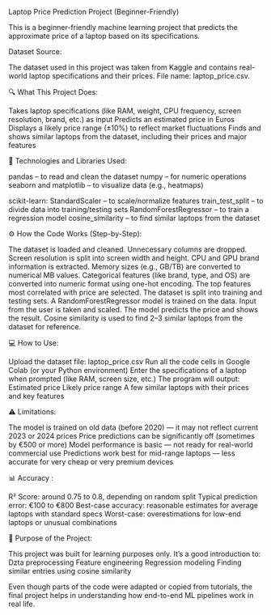 Laptop Price Prediction Project (Beginner-Friendly)

This is a beginner-friendly machine learning project that predicts the approximate price of a laptop based on its specifications.


Dataset Source:

The dataset used in this project was taken from Kaggle and contains real-world laptop specifications and their prices. File name: laptop_price.csv.


🔍 What This Project Does:

Takes laptop specifications (like RAM, weight, CPU frequency, screen resolution, brand, etc.) as input
Predicts an estimated price in Euros
Displays a likely price range (±10%) to reflect market fluctuations
Finds and shows similar laptops from the dataset, including their prices and major features


🧰 Technologies and Libraries Used:

pandas – to read and clean the dataset
numpy – for numeric operations
seaborn and matplotlib – to visualize data (e.g., heatmaps)

scikit-learn:
StandardScaler – to scale/normalize features
train_test_split – to divide data into training/testing sets
RandomForestRegressor – to train a regression model
cosine_similarity – to find similar laptops from the dataset


⚙️ How the Code Works (Step-by-Step):

The dataset is loaded and cleaned.
Unnecessary columns are dropped.
Screen resolution is split into screen width and height.
CPU and GPU brand information is extracted.
Memory sizes (e.g., GB/TB) are converted to numerical MB values.
Categorical features (like brand, type, and OS) are converted into numeric format using one-hot encoding.
The top features most correlated with price are selected.
The dataset is split into training and testing sets.
A RandomForestRegressor model is trained on the data.
Input from the user is taken and scaled.
The model predicts the price and shows the result.
Cosine similarity is used to find 2–3 similar laptops from the dataset for reference.


💻 How to Use:

Upload the dataset file: laptop_price.csv
Run all the code cells in Google Colab (or your Python environment)
Enter the specifications of a laptop when prompted (like RAM, screen size, etc.)
The program will output:
Estimated price
Likely price range
A few similar laptops with their prices and key features


⚠️ Limitations:

The model is trained on old data (before 2020) — it may not reflect current 2023 or 2024 prices
Price predictions can be significantly off (sometimes by €500 or more)
Model performance is basic — not ready for real-world commercial use
Predictions work best for mid-range laptops — less accurate for very cheap or very premium devices


📊 Accuracy :

R² Score: around 0.75 to 0.8, depending on random split
Typical prediction error: €100 to €800
Best-case accuracy: reasonable estimates for average laptops with standard specs
Worst-case: overestimations for low-end laptops or unusual combinations


🎯 Purpose of the Project:

This project was built for learning purposes only. It’s a good introduction to:
Dzta preprocessing
Feature engineering
Regression modeling
Finding similar entries using cosine similarity


Even though parts of the code were adapted or copied from tutorials, the final project helps in understanding how end-to-end ML pipelines work in real life.
